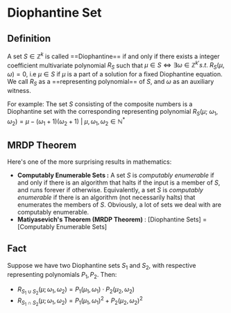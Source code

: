 # Diophantine Set

## Definition

A set $S \in \mathbb{Z}^k$ is called ==Diophantine== if and only if there exists a integer coefficient multivariate polynomial $R_S$
such that
$\mu \in S \Leftrightarrow \exists \omega \in \mathbb{Z}^{k'} s.t.\ R_S(\mu, \omega)=0$, i.e $\mu \in S$ if $\mu$ is a part of a
solution for a
fixed Diophantine equation. We call $R_S$ as a ==representing polynomial== of $S$, and $\omega$ as an auxiliary witness.

For example: The set $S$ consisting of the composite numbers is a Diophantine set with the corresponding representing polynomial $R_S(
\mu;\ \omega_1, \omega_2) = \mu - (\omega_1+1)(\omega_2+1) \ |\ \mu,\omega_1,\omega_2 \in \mathbb{N}^*$

## MRDP Theorem

Here's one of the more surprising results in mathematics:

- **Computably Enumerable Sets :** A set $S$ is _computably enumerable_ if and only if there is an algorithm that halts if the input is
  a member of $S$, and runs forever if otherwise. Equivalently, a set $S$ is _computably enumerable_ if there is an algorithm (not
  necessarily halts) that enumerates the members of $S$. Obviously, a lot of sets we deal with are computably enumerable.
- **Matiyasevich's Theorem (MRDP Theorem)** : \[Diophantine Sets] = \[Computably Enumerable Sets]

## Fact

<a id="fact"></a> Suppose we have two Diophantine sets $S_1$ and $S_2$, with respective representing polynomials $P_1,P_2$. Then:

- $R_{S_1 \cup S_2}(\mu; \omega_1, \omega_2)=P_1(\mu_1, \omega_1) \cdot P_2(\mu_2, \omega_2)$
- $R_{S_1 \cap S_2}(\mu; \omega_1, \omega_2)=P_1(\mu_1, \omega_1)^2 + P_2(\mu_2, \omega_2)^2$

